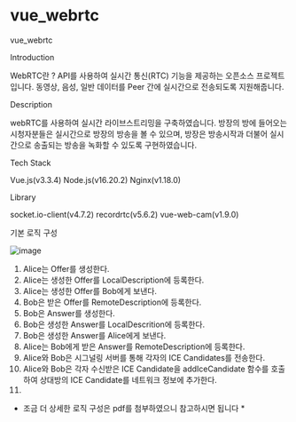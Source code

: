 # vue_webrtc
vue_webrtc

Introduction

WebRTC란 ?
API를 사용하여 실시간 통신(RTC) 기능을 제공하는 오픈소스 프로젝트입니다.
동영상, 음성, 일반 데이터를 Peer 간에 실시간으로 전송되도록 지원해줍니다.


Description

webRTC를 사용하여 실시간 라이브스트리밍을 구축하였습니다.
방장의 방에 들어오는 시청자분들은 실시간으로 방장의 방송을 볼 수 있으며,
방장은 방송시작과 더불어 실시간으로 송출되는 방송을 녹화할 수 있도록 구현하였습니다.


Tech Stack

Vue.js(v3.3.4)
Node.js(v16.20.2)
Nginx(v1.18.0)

Library

socket.io-client(v4.7.2)
recordrtc(v5.6.2)
vue-web-cam(v1.9.0)

기본 로직 구성

![image](https://github.com/bigvillage/vue_webrtc/assets/86224836/35ee4091-98b9-4f5e-a8d0-1d420bfb47f7)
1) Alice는 Offer를 생성한다.
2) Alice는 생성한 Offer를 LocalDescription에 등록한다.
3) Alice는 생성한 Offer를 Bob에게 보낸다.
4) Bob은 받은 Offer를 RemoteDescription에 등록한다.
5) Bob은 Answer를 생성한다.
6) Bob은 생성한 Answer를 LocalDescrition에 등록한다.
7) Bob은 생성한 Answer를 Alice에게 보낸다.
8) Alice는 Bob에게 받은 Answer를 RemoteDescription에 등록한다.
9) Alice와 Bob은 시그널링 서버를 통해 각자의 ICE Candidates를 전송한다.
10) Alice와 Bob은 각자 수신받은 ICE Candidate을 addIceCandidate 함수를 호출하여 상대방의 ICE Candidate를 네트워크 정보에 추가한다.
11) 
* 조금 더 상세한 로직 구성은 pdf를 첨부하였으니 참고하시면 됩니다 *
